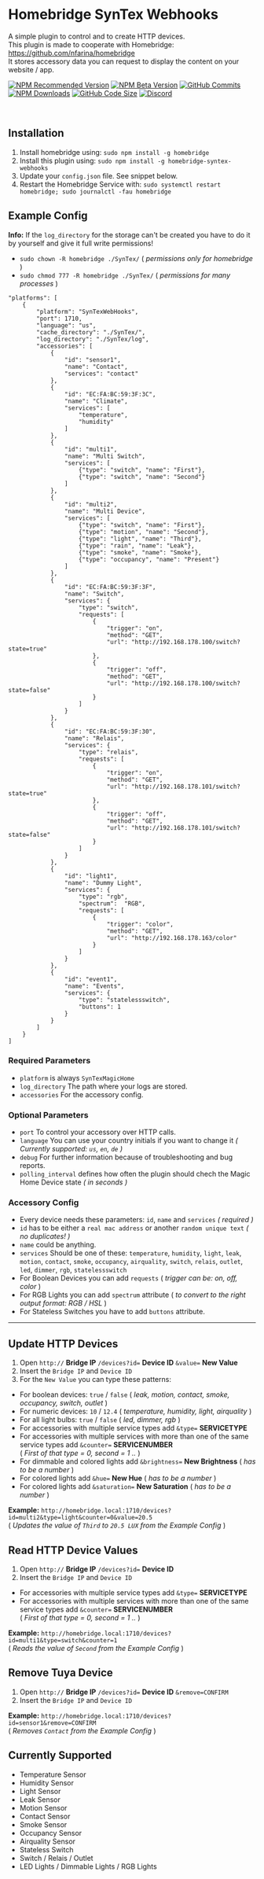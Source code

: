 # Homebridge SynTex Webhooks
A simple plugin to control and to create HTTP devices.<br>
This plugin is made to cooperate with Homebridge: https://github.com/nfarina/homebridge<br>
It stores accessory data you can request to display the content on your website / app.

[![NPM Recommended Version](https://img.shields.io/npm/v/homebridge-syntex-webhooks?label=release&color=brightgreen)](https://www.npmjs.com/package/homebridge-syntex-webhooks)
[![NPM Beta Version](https://img.shields.io/npm/v/homebridge-syntex-webhooks/beta?color=orange&label=beta)](https://www.npmjs.com/package/homebridge-syntex-webhooks)
[![GitHub Commits](https://badgen.net/github/commits/SynTexDZN/homebridge-syntex-webhooks?color=yellow)](https://github.com/SynTexDZN/homebridge-syntex-webhooks/commits)
[![NPM Downloads](https://badgen.net/npm/dt/homebridge-syntex-webhooks?color=purple)](https://www.npmjs.com/package/homebridge-syntex-webhooks)
[![GitHub Code Size](https://img.shields.io/github/languages/code-size/SynTexDZN/homebridge-syntex-webhooks?color=0af)](https://github.com/SynTexDZN/homebridge-syntex-webhooks)
[![Discord](https://img.shields.io/discord/442095224953634828?color=728ED5&label=discord)](https://discord.gg/XUqghtw4DE)

<br>

## Installation
1. Install homebridge using: `sudo npm install -g homebridge`
2. Install this plugin using: `sudo npm install -g homebridge-syntex-webhooks`
3. Update your `config.json` file. See snippet below.
4. Restart the Homebridge Service with: `sudo systemctl restart homebridge; sudo journalctl -fau homebridge`


## Example Config
**Info:** If the `log_directory` for the storage can't be created you have to do it by yourself and give it full write permissions!
- `sudo chown -R homebridge ./SynTex/` ( *permissions only for homebridge* )
- `sudo chmod 777 -R homebridge ./SynTex/` ( *permissions for many processes* )

```
"platforms": [
    {
        "platform": "SynTexWebHooks",
        "port": 1710,
        "language": "us",
        "cache_directory": "./SynTex/",
        "log_directory": "./SynTex/log",
        "accessories": [
            {
                "id": "sensor1",
                "name": "Contact",
                "services": "contact"
            },
            {
                "id": "EC:FA:BC:59:3F:3C",
                "name": "Climate",
                "services": [
                    "temperature",
                    "humidity"
                ]
            },
            {
                "id": "multi1",
                "name": "Multi Switch",
                "services": [
                    {"type": "switch", "name": "First"},
                    {"type": "switch", "name": "Second"}
                ]
            },
            {
                "id": "multi2",
                "name": "Multi Device",
                "services": [
                    {"type": "switch", "name": "First"},
                    {"type": "motion", "name": "Second"},
                    {"type": "light", "name": "Third"},
                    {"type": "rain", "name": "Leak"},
                    {"type": "smoke", "name": "Smoke"},
                    {"type": "occupancy", "name": "Present"}
                ]
            },
            {
                "id": "EC:FA:BC:59:3F:3F",
                "name": "Switch",
                "services": {
                    "type": "switch",
                    "requests": [
                        {
                            "trigger": "on",
                            "method": "GET",
                            "url": "http://192.168.178.100/switch?state=true"
                        },
                        {
                            "trigger": "off",
                            "method": "GET",
                            "url": "http://192.168.178.100/switch?state=false"
                        }
                    ]
                }
            },
            {
                "id": "EC:FA:BC:59:3F:30",
                "name": "Relais",
                "services": {
                    "type": "relais",
                    "requests": [
                        {
                            "trigger": "on",
                            "method": "GET",
                            "url": "http://192.168.178.101/switch?state=true"
                        },
                        {
                            "trigger": "off",
                            "method": "GET",
                            "url": "http://192.168.178.101/switch?state=false"
                        }
                    ]
                }
            },
            {
                "id": "light1",
                "name": "Dummy Light",
                "services": {
                    "type": "rgb",
                    "spectrum":  "RGB",
                    "requests": [
                        {
                            "trigger": "color",
                            "method": "GET",
                            "url": "http://192.168.178.163/color"
                        }
                    ]
                }
            },
            {
                "id": "event1",
                "name": "Events",
                "services": {
                    "type": "statelessswitch",
                    "buttons": 1
                }
            }
        ]
    }
]
```
### Required Parameters
- `platform` is always `SynTexMagicHome`
- `log_directory` The path where your logs are stored.
- `accessories` For the accessory config.

### Optional Parameters
- `port` To control your accessory over HTTP calls.
- `language` You can use your country initials if you want to change it *( Currently supported: `us`, `en`, `de` )*
- `debug` For further information because of troubleshooting and bug reports.
- `polling_interval` defines how often the plugin should chech the Magic Home Device state *( in seconds )*

### Accessory Config
- Every device needs these parameters: `id`, `name` and `services` *( required )*
- `id` has to be either a `real mac address` or another `random unique text` *( no duplicates! )*
- `name` could be anything.
- `services` Should be one of these: `temperature`, `humidity`, `light`, `leak`, `motion`, `contact`, `smoke`, `occupancy`, `airquality`, `switch`, `relais`, `outlet`, `led`, `dimmer`, `rgb`, `statelessswitch`
- For Boolean Devices you can add `requests` ( *trigger can be: on, off, color* )
- For RGB Lights you can add `spectrum` attribute ( *to convert to the right output format: RGB / HSL* )
- For Stateless Switches you have to add `buttons` attribute.


---


## Update HTTP Devices
1. Open `http://`  **Bridge IP**  `/devices?id=`  **Device ID**  `&value=`  **New Value**
2. Insert the `Bridge IP` and `Device ID`
3. For the `New Value` you can type these patterns:
- For boolean devices: `true` / `false` ( *leak, motion, contact, smoke, occupancy, switch, outlet* )
- For numeric devices: `10` / `12.4` ( *temperature, humidity, light, airquality* )
- For all light bulbs: `true` / `false` ( *led, dimmer, rgb* )
- For accessories with multiple service types add `&type=`  **SERVICETYPE**
- For accessories with multiple services with more than one of the same service types add `&counter=`  **SERVICENUMBER**\
( *First of that type = 0, second = 1 ..* )
- For dimmable and colored lights add `&brightness=`  **New Brightness** ( *has to be a number* )
- For colored lights add `&hue=`  **New Hue** ( *has to be a number* )
- For colored lights add `&saturation=`  **New Saturation** ( *has to be a number* )

**Example:**  `http://homebridge.local:1710/devices?id=multi2&type=light&counter=0&value=20.5`\
( *Updates the value of `Third` to `20.5 LUX` from the Example Config* )


## Read HTTP Device Values
1. Open `http://`  **Bridge IP**  `/devices?id=`  **Device ID**
2. Insert the `Bridge IP` and `Device ID`
- For accessories with multiple service types add `&type=`  **SERVICETYPE**
- For accessories with multiple services with more than one of the same service types add `&counter=`  **SERVICENUMBER**\
( *First of that type = 0, second = 1 ..* )

**Example:**  `http://homebridge.local:1710/devices?id=multi1&type=switch&counter=1`\
( *Reads the value of `Second` from the Example Config* )


## Remove Tuya Device
1. Open `http://`  **Bridge IP**  `/devices?id=`  **Device ID**  `&remove=CONFIRM`
2. Insert the `Bridge IP` and `Device ID`

**Example:**  `http://homebridge.local:1710/devices?id=sensor1&remove=CONFIRM`\
( *Removes `Contact` from the Example Config* )


## Currently Supported
- Temperature Sensor
- Humidity Sensor
- Light Sensor
- Leak Sensor
- Motion Sensor
- Contact Sensor
- Smoke Sensor
- Occupancy Sensor
- Airquality Sensor
- Stateless Switch
- Switch / Relais / Outlet
- LED Lights / Dimmable Lights / RGB Lights